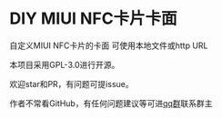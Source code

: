 # DIY MIUI NFC卡片卡面
自定义MIUI NFC卡片的卡面 可使用本地文件或http URL

本项目采用GPL-3.0进行开源。

欢迎star和PR，有问题可提issue。

作者不常看GitHub，有任何问题建议等可进[qq群](https://qm.qq.com/q/6mzLNEtrzi)联系群主